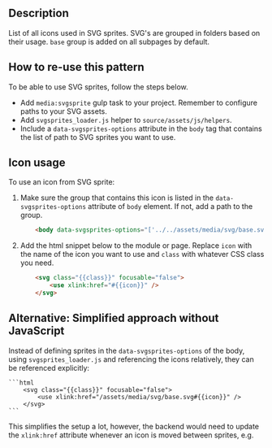 ## Description

List of all icons used in SVG sprites. SVG's are grouped in folders based on their usage. `base` group is added on all subpages by default.

## How to re-use this pattern

To be able to use SVG sprites, follow the steps below.

* Add `media:svgsprite` gulp task to your project. Remember to configure paths to your SVG assets.
* Add `svgsprites_loader.js` helper to `source/assets/js/helpers`.
* Include a `data-svgsprites-options` attribute in the `body` tag that contains the list of path to SVG sprites you want to use.


## Icon usage

To use an icon from SVG sprite:

1. Make sure the group that contains this icon is listed in the `data-svgsprites-options` attribute of `body` element. If not, add a path to the group.

	```html
		<body data-svgsprites-options="['../../assets/media/svg/base.svg',{{path to needed group}}]">
	```

2. Add the html snippet below to the module or page. Replace `icon` with the name of the icon you want to use and `class` with whatever CSS class you need.

	```html
		<svg class="{{class}}" focusable="false">
			<use xlink:href="#{{icon}}" />
		</svg>
	```


## Alternative: Simplified approach without JavaScript

Instead of defining sprites in the `data-svgsprites-options` of the body, using `svgsprites_loader.js` and referencing the icons relatively, they can be referenced explicitly:

	```html
		<svg class="{{class}}" focusable="false">
			<use xlink:href="/assets/media/svg/base.svg#{{icon}}" />
		</svg>
	```

This simplifies the setup a lot, however, the backend would need to update the `xlink:href` attribute whenever an icon is moved between sprites, e.g.
